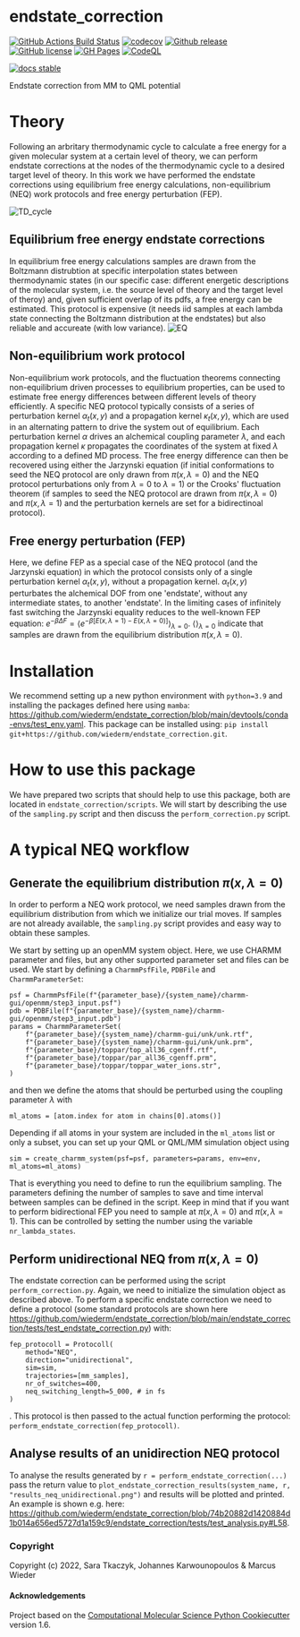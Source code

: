 endstate_correction
==============================
[//]: # (Badges)
[![GitHub Actions Build Status](https://github.com/wiederm/endstate_correction/workflows/CI/badge.svg)](https://github.com/wiederm/endstate_correction/actions?query=workflow%3ACI)
[![codecov](https://codecov.io/gh/wiederm/endstate_correction/branch/main/graph/badge.svg)](https://codecov.io/gh/wiederm/endstate_correction/branch/main)
[![Github release](https://badgen.net/github/release/wiederm/endstate_correction)](https://github.com/florianj77/wiederm/endstate_correction/)
[![GitHub license](https://img.shields.io/github/license/wiederm/endstate_correction?color=green)](https://github.com/wiederm/endstate_correction/blob/main/LICENSE)
[![GH Pages](https://github.com/wiederm/endstate_correction/actions/workflows/build_page.yaml/badge.svg)](https://github.com/wiederm/endstate_correction/actions/workflows/build_page.yaml)
[![CodeQL](https://github.com/wiederm/endstate_correction/actions/workflows/codeql.yml/badge.svg)](https://github.com/wiederm/endstate_correction/actions/workflows/codeql.yml)

[![docs stable](https://img.shields.io/badge/docs-stable-5077AB.svg?logo=read%20the%20docs)](https://wiederm.github.io/endstate_correction/)

[//]: <[![GitHub forks](https://img.shields.io/github/forks/wiederm/endstate_correction)](https://github.com/wiederm/endstate_correction/network)>
[//]: <[![Github tag](https://badgen.net/github/tag/wiederm/endstate_correction)](https://github.com/wiederm/endstate_correction/tags/)>
[//]: <[![GitHub issues](https://img.shields.io/github/issues/wiederm/endstate_correction?style=flat)](https://github.com/wiederm/endstate_correction/issues)>
[//]: <[![GitHub stars](https://img.shields.io/github/stars/wiederm/endstate_correction)](https://github.com/wiederm/endstate_correction/stargazers)>


Endstate correction from MM to QML potential

# Theory

Following an arbritary thermodynamic cycle to calculate a free energy for a given molecular system at a certain level of theory, we can perform endstate corrections at the nodes of the thermodynamic cycle to a desired target level of theory.
In this work we have performed the endstate corrections using equilibrium free energy calculations, non-equilibrium (NEQ) work protocols and free energy perturbation (FEP).

![TD_cycle](https://user-images.githubusercontent.com/64199149/183875405-be049fa2-7ba7-40ba-838f-e2d43c4801f4.PNG)


## Equilibrium free energy endstate corrections
In equilibrium free energy calculations samples are drawn from the Boltzmann distrubtion at specific interpolation states between thermodynamic states (in our specific case: different energetic descriptions of the molecular system, i.e. the source level of theory and the target level of theroy) and, given sufficient overlap of its pdfs, a free energy can be estimated. This protocol is expensive (it needs iid samples at each lambda state connecting the Boltzmann distribution at the endstates) but also reliable and accureate (with low variance).
![EQ](https://user-images.githubusercontent.com/64199149/183875892-239d53f0-4caf-4bd6-8f37-349448af7d01.PNG)

## Non-equilibrium work protocol 
Non-equilibrium work protocols, and the fluctuation theorems connecting non-equilibrium driven processes to equilibrium properties, can be used to estimate free energy differences between different levels of theory efficiently.
A specific NEQ protocol typically consists of a series of perturbation kernel $\alpha_t(x,y)$ and a propagation kernel $\kappa_t(x,y)$, which are used in an alternating pattern to drive the system out of equilibrium.
Each perturbation kernel $\alpha$ drives an alchemical coupling parameter $\lambda$, and each propagation kernel $\kappa$ propagates the coordinates of the system at fixed $\lambda$ according to a defined MD process.
The free energy difference can then be recovered using either the Jarzynski equation (if initial conformations to seed the NEQ protocol are only drawn from $\pi(x, \lambda=0)$ and the NEQ protocol perturbations only from $\lambda=0$ to $\lambda=1$) or the Crooks' fluctuation theorem (if samples to seed the NEQ protocol are drawn from $\pi(x, \lambda=0)$ and $\pi(x, \lambda=1)$ and the perturbation kernels are set for a bidirectinoal protocol).

## Free energy perturbation (FEP)

Here, we define FEP as a special case of the NEQ protocol (and the Jarzynski equation) in which the protocol consists only of a single perturbation kernel $\alpha_t(x,y)$, without a propagation kernel. $\alpha_t(x,y)$ perturbates the alchemical DOF from one 'endstate', without any intermediate states, to another 'endstate'. 
In the limiting cases of infinitely fast switching the Jarzynski equality reduces to the well-known FEP equation:
$e^{-\beta \Delta F} = \langle e^{−β[E(x,\lambda=1)− E(x,\lambda=0)]} \rangle_{\lambda=0}$.
$\langle \rangle_{\lambda=0}$ indicate that samples are drawn from the equilibrium distribution $\pi(x, \lambda=0)$.

# Installation

We recommend setting up a new python environment with `python=3.9` and installing the packages defined here using `mamba`: https://github.com/wiederm/endstate_correction/blob/main/devtools/conda-envs/test_env.yaml.
This package can be installed using:
`pip install git+https://github.com/wiederm/endstate_correction.git`.

# How to use this package

We have prepared two scripts that should help to use this package, both are located in `endstate_correction/scripts`.
We will start by describing the use of the `sampling.py` script and then discuss the `perform_correction.py` script.

# A typical NEQ workflow

## Generate the equilibrium distribution $\pi(x, \lambda=0)$

In order to perform a NEQ work protocol, we need samples drawn from the equilibrium distribution from which we initialize our trial moves.
If samples are not already available, the `sampling.py` script provides and easy way to obtain these samples.

We start by setting up an openMM system object. Here, we use CHARMM parameter and files, but any other supported parameter set and files can be used. We start by defining a `CharmmPsfFile`, `PDBFile` and `CharmmParameterSet`:  

```
psf = CharmmPsfFile(f"{parameter_base}/{system_name}/charmm-gui/openmm/step3_input.psf")
pdb = PDBFile(f"{parameter_base}/{system_name}/charmm-gui/openmm/step3_input.pdb")
params = CharmmParameterSet(
    f"{parameter_base}/{system_name}/charmm-gui/unk/unk.rtf",
    f"{parameter_base}/{system_name}/charmm-gui/unk/unk.prm",
    f"{parameter_base}/toppar/top_all36_cgenff.rtf",
    f"{parameter_base}/toppar/par_all36_cgenff.prm",
    f"{parameter_base}/toppar/toppar_water_ions.str",
)
```
and then we define the atoms that should be perturbed using the coupling parameter $\lambda$ with
```
ml_atoms = [atom.index for atom in chains[0].atoms()]
```
Depending if all atoms in your system are included in the `ml_atoms` list or only a subset, you can set up your QML or QML/MM simulation object using 

```
sim = create_charmm_system(psf=psf, parameters=params, env=env, ml_atoms=ml_atoms)
```
That is everything you need to define to run the equilibrium sampling. 
The parameters defining the number of samples to save and time interval between samples can be defined in the script.
Keep in mind that if you want to perform bidirectional FEP you need to sample at $\pi(x, \lambda=0)$ and $\pi(x, \lambda=1)$. 
This can be controlled by setting the number using the variable `nr_lambda_states`.

## Perform unidirectional NEQ from $\pi(x, \lambda=0)$

The endstate correction can be performed using the script `perform_correction.py`.
Again, we need to initialize the simulation object as described above.
To perform a specific endstate correction we need to define a protocol (some standard protocols are shown here https://github.com/wiederm/endstate_correction/blob/main/endstate_correction/tests/test_endstate_correction.py) with:
```
fep_protocoll = Protocoll(
    method="NEQ",
    direction="unidirectional",
    sim=sim,
    trajectories=[mm_samples],
    nr_of_switches=400,
    neq_switching_length=5_000, # in fs
)
```
.
This protocol is then passed to the actual function performing the protocol: `perform_endstate_correction(fep_protocoll)`.

## Analyse results of an unidirection NEQ protocol

To analyse the results generated by `r = perform_endstate_correction(...)` pass the return value to     `plot_endstate_correction_results(system_name, r, "results_neq_unidirectional.png")` and results will be plotted and printed.
An example is shown e.g. here:
https://github.com/wiederm/endstate_correction/blob/74b20882d1420884d1b014a656ed5727d1a159c9/endstate_correction/tests/test_analysis.py#L58.

### Copyright

Copyright (c) 2022, Sara Tkaczyk, Johannes Karwounopoulos & Marcus Wieder


#### Acknowledgements
 
Project based on the 
[Computational Molecular Science Python Cookiecutter](https://github.com/molssi/cookiecutter-cms) version 1.6.
